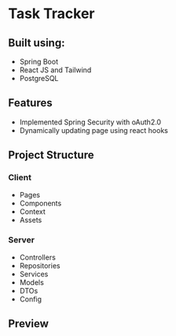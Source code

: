 # Task Tracker

## Built using:
- Spring Boot
- React JS and Tailwind
- PostgreSQL

## Features
- Implemented Spring Security with oAuth2.0
- Dynamically updating page using react hooks

## Project Structure

### Client
- Pages
- Components
- Context
- Assets
### Server
- Controllers
- Repositories
- Services
- Models
- DTOs
- Config

## Preview